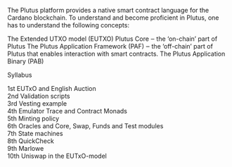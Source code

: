 
The Plutus platform provides a native smart contract language for the Cardano blockchain. 
To understand and become proficient in Plutus, one has to understand the following concepts:

The Extended UTXO model (EUTXO)
Plutus Core ‒ the ‘on-chain’ part of Plutus
The Plutus Application Framework (PAF) ‒ the ‘off-chain’ part of Plutus that enables interaction with smart contracts.
The Plutus Application Binary (PAB)

Syllabus

1st EUTxO and English Auction <br>
2nd Validation scripts<br>
3rd Vesting example<br>
4th Emulator Trace and Contract Monads<br>
5th Minting policy<br>
6th Oracles and Core, Swap, Funds and Test modules<br>
7th State machines<br>
8th QuickCheck<br>
9th Marlowe<br>
10th Uniswap in the EUTxO-model<br>
